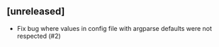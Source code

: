 ## [unreleased]

- Fix bug where values in config file with argparse defaults were not respected (#2)
